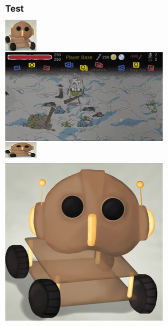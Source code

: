# Test

<img src="Robots%20Discord.png" width = "100" >

<img src="ezgif.com-optimize (2).gif" >

<img src="Robots%20Discord.png" width = "100" height = "50">

![](Robots%20Discord.png)
